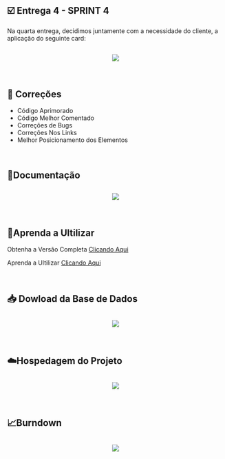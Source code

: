 ## :ballot_box_with_check: Entrega 4 - SPRINT 4

Na quarta entrega, decidimos juntamente com a necessidade do cliente, a aplicação do seguinte card:

<h2 align="center"> <img src = "https://github.com/Group-4-Fatec-SJC/Analise-Eleitorado/blob/main/assets/SPRINT%204.png" /></h2>


<br>


<h2>&#128679; Correções</h2>


* Código Aprimorado
* Código Melhor Comentado
* Correções de Bugs
* Correções Nos Links
* Melhor Posicionamento dos Elementos

<br>

<h2>&#128193;Documentação</h2>

<h2 align="center"><img src = "https://github.com/Group-4-Fatec-SJC/Analise-Eleitorado/blob/main/assets/DOCUMENTACAO_GIF.gif"/></h2>

<br>

<h2>&#128216;Aprenda a Ultilizar</h2>

 Obtenha a Versão Completa [ Clicando Aqui](https://www.dropbox.com/s/elcp0dcukal0pc7/PROGRAMOID.rar?dl=0)
 
 Aprenda a Ultilizar [ Clicando Aqui](https://youtu.be/V3caIKOBf3s)

<br>

<h2>&#128229; Dowload da Base de Dados</h2>

<h2 align="center"><img src = "https://github.com/Group-4-Fatec-SJC/Analise-Eleitorado/blob/main/assets/GIF%20DOWLOAD.gif"/></h2>

<br>

<h2>☁️Hospedagem do Projeto</h2>

<h2 align="center"><img src = "https://github.com/Group-4-Fatec-SJC/Analise-Eleitorado/blob/main/assets/ARQUIVOS_GIF.gif"/></h2>

<br>






<h2>&#128200;Burndown</h2>

<h2 align="center"> <img src = "https://github.com/Group-4-Fatec-SJC/Analise-Eleitorado/blob/main/assets/BURNDOWN4.PNG"/></h2>

<br>


